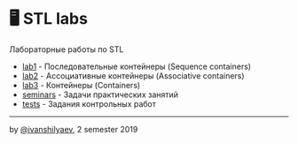 ﻿# 🖥 STL labs
Лабораторные работы по STL

 - [lab1](https://github.com/ivanshilyaev/bsu/tree/master/programming/stl/lab1) - Последовательные контейнеры (Sequence containers)
 - [lab2](https://github.com/ivanshilyaev/bsu/tree/master/programming/stl/lab2) - Ассоциативные контейнеры (Associative containers)
 - [lab3](https://github.com/ivanshilyaev/bsu/tree/master/programming/stl/lab3) - Контейнеры (Containers)
 - [seminars](https://github.com/ivanshilyaev/bsu/tree/master/programming/stl/seminars) - Задачи практических занятий
 - [tests](https://github.com/ivanshilyaev/bsu/tree/master/programming/stl/tests) - Задания контрольных работ
---
by [@ivanshilyaev](https://github.com/ivanshilyaev), 2 semester 2019
